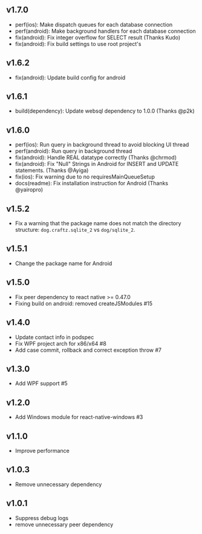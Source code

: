 ## v1.7.0

* perf(ios): Make dispatch queues for each database connection
* perf(android): Make background handlers for each database connection
* fix(android): Fix integer overflow for SELECT result (Thanks Kudo)
* fix(android): Fix build settings to use root project's

## v1.6.2

* fix(android): Update build config for android

## v1.6.1

* build(dependency): Update websql dependency to 1.0.0 (Thanks @p2k)

## v1.6.0

* perf(ios): Run query in background thread to avoid blocking UI thread
* perf(android): Run query in background thread
* fix(android): Handle REAL datatype correctly (Thanks @chrmod)
* fix(android): Fix "Null" Strings in Android for INSERT and UPDATE statements. (Thanks @Ayiga)
* fix(ios): Fix warning due to no requiresMainQueueSetup
* docs(readme): Fix installation instruction for Android (Thanks @yairopro)

## v1.5.2

* Fix a warning that the package name does not match the directory structure: `dog.craftz.sqlite_2` vs `dog/sqlite_2`.

## v1.5.1

* Change the package name for Android

## v1.5.0

* Fix peer dependency to react native >= 0.47.0
* Fixing build on android: removed createJSModules #15

## v1.4.0

* Update contact info in podspec
* Fix WPF project arch for x86/x64 #8
* Add case commit, rollback and correct exception throw #7

## v1.3.0

* Add WPF support #5

## v1.2.0

* Add Windows module for react-native-windows #3

## v1.1.0

* Improve performance

## v1.0.3

* Remove unnecessary dependency

## v1.0.1

* Suppress debug logs
* remove unnecessary peer dependency
